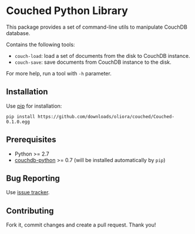 Couched Python Library
======================

This package provides a set of command-line utils to manipulate CouchDB database.

Contains the following tools:
* `couch-load`: load a set of documents from the disk to CouchDB instance.
* `couch-save`: save documents from CouchDB instance to the disk.

For more help, run a tool with `-h` parameter.

Installation
------------

Use [pip](http://www.pip-installer.org/en/latest/installing.html) for installation:

`pip install https://github.com/downloads/oliora/couched/Couched-0.1.0.egg`

Prerequisites
-------------

* Python >= 2.7
* [couchdb-python](http://code.google.com/p/couchdb-python/) >= 0.7 (will be installed automatically by `pip`)

Bug Reporting
-------------

Use [issue tracker](https://github.com/oliora/couched/issues).


Contributing
------------

Fork it, commit changes and create a pull request. Thank you!